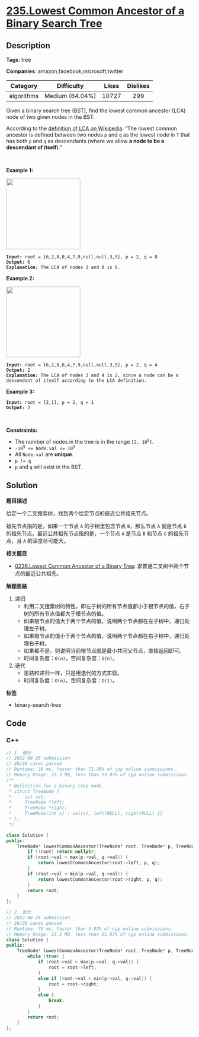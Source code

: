 # [235.Lowest Common Ancestor of a Binary Search Tree](https://leetcode.com/problems/lowest-common-ancestor-of-a-binary-search-tree/description/)

## Description

**Tags**: tree

**Companies**: amazon,facebook,microsoft,twitter

|  Category  |   Difficulty    | Likes | Dislikes |
| :--------: | :-------------: | :---: | :------: |
| algorithms | Medium (64.04%) | 10727 |   299    |

<p>Given a binary search tree (BST), find the lowest common ancestor (LCA) node of two given nodes in the BST.</p>
<p>According to the <a href="https://en.wikipedia.org/wiki/Lowest_common_ancestor" target="_blank">definition of LCA on Wikipedia</a>: &ldquo;The lowest common ancestor is defined between two nodes <code>p</code> and <code>q</code> as the lowest node in <code>T</code> that has both <code>p</code> and <code>q</code> as descendants (where we allow <strong>a node to be a descendant of itself</strong>).&rdquo;</p>
<p>&nbsp;</p>
<p><strong class="example">Example 1:</strong></p>
<img alt="" src="https://assets.leetcode.com/uploads/2018/12/14/binarysearchtree_improved.png" style="width: 200px; height: 190px;" />
<pre><code><strong>Input:</strong> root = [6,2,8,0,4,7,9,null,null,3,5], p = 2, q = 8
<strong>Output:</strong> 6
<strong>Explanation:</strong> The LCA of nodes 2 and 8 is 6.</code></pre>
<p><strong class="example">Example 2:</strong></p>
<img alt="" src="https://assets.leetcode.com/uploads/2018/12/14/binarysearchtree_improved.png" style="width: 200px; height: 190px;" />
<pre><code><strong>Input:</strong> root = [6,2,8,0,4,7,9,null,null,3,5], p = 2, q = 4
<strong>Output:</strong> 2
<strong>Explanation:</strong> The LCA of nodes 2 and 4 is 2, since a node can be a descendant of itself according to the LCA definition.</code></pre>
<p><strong class="example">Example 3:</strong></p>
<pre><code><strong>Input:</strong> root = [2,1], p = 2, q = 1
<strong>Output:</strong> 2</code></pre>
<p>&nbsp;</p>
<p><strong>Constraints:</strong></p>
<ul>
  <li>The number of nodes in the tree is in the range <code>[2, 10<sup>5</sup>]</code>.</li>
  <li><code>-10<sup>9</sup> &lt;= Node.val &lt;= 10<sup>9</sup></code></li>
  <li>All <code>Node.val</code> are <strong>unique</strong>.</li>
  <li><code>p != q</code></li>
  <li><code>p</code> and <code>q</code> will exist in the BST.</li>
</ul>

## Solution

**题目描述**

给定一个二叉搜索树，找到两个给定节点的最近公共祖先节点。

祖先节点指的是，如果一个节点 `A` 的子树里包含节点 `B`，那么节点 `A` 就是节点 `B` 的祖先节点。最近公共祖先节点指的是，一个节点 `A` 是节点 `B` 和节点 `C` 的祖先节点，且 `A` 的深度尽可能大。

**相关题目**

- [0236.Lowest Common Ancestor of a Binary Tree](./0236.lowest-common-ancestor-of-a-binary-tree.md): 求普通二叉树中两个节点的最近公共祖先。

**解题思路**

1. 递归
   - 利用二叉搜索树的特性，即左子树的所有节点值都小于根节点的值，右子树的所有节点值都大于根节点的值。
   - 如果根节点的值大于两个节点的值，说明两个节点都在左子树中，递归处理左子树。
   - 如果根节点的值小于两个节点的值，说明两个节点都在右子树中，递归处理右子树。
   - 如果都不是，则说明当前根节点就是最小共同父节点，直接返回即可。
   - 时间复杂度：`O(n)`，空间复杂度：`O(n)`。
2. 迭代
   - 思路和递归一样，只是用迭代的方式实现。
   - 时间复杂度：`O(n)`，空间复杂度：`O(1)`。

**标签**

- binary-search-tree

<!-- code start -->
## Code

### C++

```cpp
// 1. 递归
// 2022-08-26 submission
// 28/28 cases passed
// Runtime: 38 ms, faster than 72.28% of cpp online submissions.
// Memory Usage: 23.3 MB, less than 13.83% of cpp online submissions.
/**
 * Definition for a binary tree node.
 * struct TreeNode {
 *     int val;
 *     TreeNode *left;
 *     TreeNode *right;
 *     TreeNode(int x) : val(x), left(NULL), right(NULL) {}
 * };
 */

class Solution {
public:
    TreeNode* lowestCommonAncestor(TreeNode* root, TreeNode* p, TreeNode* q) {
        if (!root) return nullptr;
        if (root->val > max(p->val, q->val)) {
            return lowestCommonAncestor(root->left, p, q);
        }
        if (root->val < min(p->val, q->val)) {
            return lowestCommonAncestor(root->right, p, q);
        }
        return root;
    }
};
```

```cpp
// 2. 迭代
// 2022-08-26 submission
// 28/28 cases passed
// Runtime: 70 ms, faster than 5.02% of cpp online submissions.
// Memory Usage: 23.2 MB, less than 65.03% of cpp online submissions.
class Solution {
public:
    TreeNode* lowestCommonAncestor(TreeNode* root, TreeNode* p, TreeNode* q) {
        while (true) {
            if (root->val > max(p->val, q->val)) {
                root = root->left;
            }
            else if (root->val < min(p->val, q->val)) {
                root = root->right;
            }
            else {
                break;
            }
        }
        return root;
    }
};
```

<!-- code end -->
